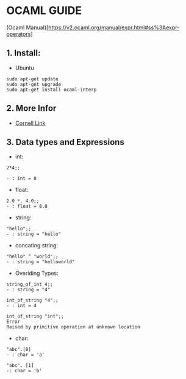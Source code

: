 # **OCAML GUIDE**
(Ocaml Manual)[https://v2.ocaml.org/manual/expr.html#ss%3Aexpr-operators]
## 1. Install: 
* Ubuntu
```
sudo apt-get update
sudo apt-get upgrade
sudo apt-get install ocaml-interp
```
## 2. More Infor
* [Cornell Link](https://cs3110.github.io/textbook/chapters/basics/toplevel.html)

## 3. Data types and Expressions
* int:
```
2*4;;

- : int = 8
```

* float: 
```
2.0 *. 4.0;;
- : float = 8.0
```

* string:
```
"hello";;
- : string = "hello"
```
* concating string:
```
"hello" ^ "world";;
- : string = "helloworld"
```

* Overiding Types:

```
string_of_int 4;;
- : string = "4"
```

```
int_of_string "4";;
- : int = 4

int_of_string "int";;
Error
Raised by primitive operation at unknown location
```

* char:
```
"abc".[0]
- : char = 'a'

"abc". [1]
-: char = 'b'
``` 

